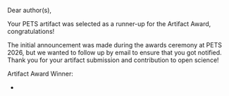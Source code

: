 Dear author(s),

Your PETS artifact was selected as a runner-up for the Artifact Award,
congratulations!

The initial announcement was made during the awards ceremony at PETS 2026, but
we wanted to follow up by email to ensure that you got notified. Thank you for
your artifact submission and contribution to open science!

Artifact Award Winner:
- <Title Winner - Authors>

Artifact Award Runner-ups:
- <Title Runner Up - Authors>
- <Title Runner Up - Authors>

Best regards,
--
Miti and Yohan
PoPETs 2026 Artifact Evaluation Chairs
artifact26@petsymposium.org
